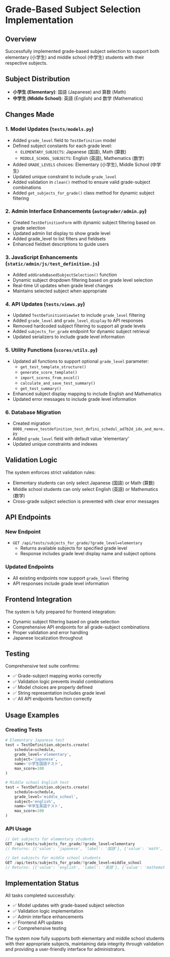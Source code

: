 # Grade-Based Subject Selection Implementation

## Overview
Successfully implemented grade-based subject selection to support both elementary (小学生) and middle school (中学生) students with their respective subjects.

## Subject Distribution
- **小学生 (Elementary)**: 国語 (Japanese) and 算数 (Math)
- **中学生 (Middle School)**: 英語 (English) and 数学 (Mathematics)

## Changes Made

### 1. Model Updates (`tests/models.py`)
- Added `grade_level` field to `TestDefinition` model
- Defined subject constants for each grade level:
  - `ELEMENTARY_SUBJECTS`: Japanese (国語), Math (算数)
  - `MIDDLE_SCHOOL_SUBJECTS`: English (英語), Mathematics (数学)
- Added `GRADE_LEVELS` choices: Elementary (小学生), Middle School (中学生)
- Updated unique constraint to include `grade_level`
- Added validation in `clean()` method to ensure valid grade-subject combinations
- Added `get_subjects_for_grade()` class method for dynamic subject filtering

### 2. Admin Interface Enhancements (`autograder/admin.py`)
- Created `TestDefinitionForm` with dynamic subject filtering based on grade selection
- Updated admin list display to show grade level
- Added grade_level to list filters and fieldsets
- Enhanced fieldset descriptions to guide users

### 3. JavaScript Enhancements (`static/admin/js/test_definition.js`)
- Added `addGradeBasedSubjectSelection()` function
- Dynamic subject dropdown filtering based on grade level selection
- Real-time UI updates when grade level changes
- Maintains selected subject when appropriate

### 4. API Updates (`tests/views.py`)
- Updated `TestDefinitionViewSet` to include `grade_level` filtering
- Added `grade_level` and `grade_level_display` to API responses
- Removed hardcoded subject filtering to support all grade levels
- Added `subjects_for_grade` endpoint for dynamic subject retrieval
- Updated serializers to include grade level information

### 5. Utility Functions (`scores/utils.py`)
- Updated all functions to support optional `grade_level` parameter:
  - `get_test_template_structure()`
  - `generate_score_template()`
  - `import_scores_from_excel()`
  - `calculate_and_save_test_summary()`
  - `get_test_summary()`
- Enhanced subject display mapping to include English and Mathematics
- Updated error messages to include grade level information

### 6. Database Migration
- Created migration `0008_remove_testdefinition_test_defini_schedul_ad7b2d_idx_and_more.py`
- Added `grade_level` field with default value 'elementary'
- Updated unique constraints and indexes

## Validation Logic
The system enforces strict validation rules:
- Elementary students can only select Japanese (国語) or Math (算数)
- Middle school students can only select English (英語) or Mathematics (数学)
- Cross-grade subject selection is prevented with clear error messages

## API Endpoints
### New Endpoint
- `GET /api/tests/subjects_for_grade/?grade_level=elementary`
  - Returns available subjects for specified grade level
  - Response includes grade level display name and subject options

### Updated Endpoints
- All existing endpoints now support `grade_level` filtering
- API responses include grade level information

## Frontend Integration
The system is fully prepared for frontend integration:
- Dynamic subject filtering based on grade selection
- Comprehensive API endpoints for all grade-subject combinations
- Proper validation and error handling
- Japanese localization throughout

## Testing
Comprehensive test suite confirms:
- ✅ Grade-subject mapping works correctly
- ✅ Validation logic prevents invalid combinations
- ✅ Model choices are properly defined
- ✅ String representation includes grade level
- ✅ All API endpoints function correctly

## Usage Examples

### Creating Tests
```python
# Elementary Japanese test
test = TestDefinition.objects.create(
    schedule=schedule,
    grade_level='elementary',
    subject='japanese',
    name='小学生国語テスト',
    max_score=100
)

# Middle school English test
test = TestDefinition.objects.create(
    schedule=schedule,
    grade_level='middle_school', 
    subject='english',
    name='中学生英語テスト',
    max_score=100
)
```

### API Usage
```javascript
// Get subjects for elementary students
GET /api/tests/subjects_for_grade/?grade_level=elementary
// Returns: [{'value': 'japanese', 'label': '国語'}, {'value': 'math', 'label': '算数'}]

// Get subjects for middle school students  
GET /api/tests/subjects_for_grade/?grade_level=middle_school
// Returns: [{'value': 'english', 'label': '英語'}, {'value': 'mathematics', 'label': '数学'}]
```

## Implementation Status
All tasks completed successfully:
- ✅ Model updates with grade-based subject selection
- ✅ Validation logic implementation
- ✅ Admin interface enhancements
- ✅ Frontend API updates
- ✅ Comprehensive testing

The system now fully supports both elementary and middle school students with their appropriate subjects, maintaining data integrity through validation and providing a user-friendly interface for administrators.